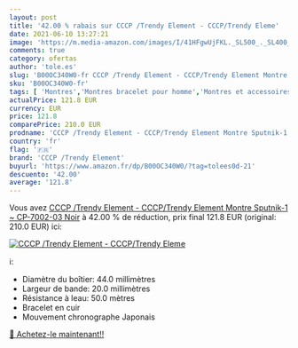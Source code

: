 ```yaml
---
layout: post
title: '42.00 % rabais sur CCCP /Trendy Element - CCCP/Trendy Eleme'
date: 2021-06-10 13:27:21
image: 'https://m.media-amazon.com/images/I/41HFgwUjFKL._SL500_._SL400_.jpg'
comments: true
category: ofertas
author: 'tole.es'
slug: 'B00OC340W0-fr CCCP /Trendy Element - CCCP/Trendy Element Montre...'
sku: 'B00OC340W0-fr'
tags: [ 'Montres','Montres bracelet pour homme','Montres et accessoires','Montres homme','cccp /trendy element', ]
actualPrice: 121.8 EUR
currency: EUR
price: 121.8
comparePrice: 210.0 EUR
prodname: 'CCCP /Trendy Element - CCCP/Trendy Element Montre Sputnik-1 ~ CP-7002-03 Noir'
country: 'fr'
flag: '🇫🇷'
brand: 'CCCP /Trendy Element'
buyurl: 'https://www.amazon.fr/dp/B00OC340W0/?tag=tolees0d-21'
descuento: '42.00'
average: '121.8'
---
```


Vous avez [CCCP /Trendy Element - CCCP/Trendy Element Montre Sputnik-1 ~ CP-7002-03 Noir](https://www.amazon.fr/dp/B00OC340W0/?tag=tolees0d-21)  à  42.00 % de réduction, prix final  121.8 EUR (original: 210.0 EUR) ici:

[![CCCP /Trendy Element - CCCP/Trendy Eleme](https://m.media-amazon.com/images/I/41HFgwUjFKL._SL500_._SL400_.jpg)](https://www.amazon.fr/dp/B00OC340W0/?tag=tolees0d-21)

ℹ️:

- Diamètre du boîtier: 44.0 millimètres
- Largeur de bande: 20.0 millimètres
- Résistance à leau: 50.0 mètres
- Bracelet en cuir
- Mouvement chronographe Japonais

[🛒 Achetez-le maintenant!!](https://www.amazon.fr/dp/B00OC340W0/?tag=tolees0d-21)
